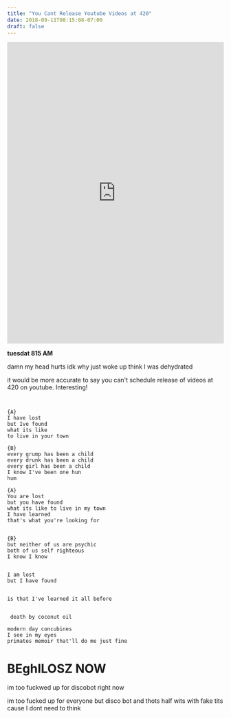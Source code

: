 ```yaml
---
title: "You Cant Release Youtube Videos at 420"
date: 2018-09-11T08:15:08-07:00
draft: false
---
```


<iframe width="100%" height="700" scrolling="no" frameborder="no" allow="autoplay" src="https://w.soundcloud.com/player/?url=https%3A//api.soundcloud.com/tracks/503374710%3Fsecret_token%3Ds-RosTn&color=%23222222&auto_play=false&hide_related=false&show_comments=true&show_user=true&show_reposts=false&show_teaser=true&visual=true"></iframe>

**tuesdat 815 AM**

damn my head hurts
idk why
just woke up
think I was dehydrated


it would be more accurate to say you can't schedule release of videos at 420 on youtube. Interesting!


```


{A}
I have lost
but Ive found
what its like
to live in your town

{B}
every grump has been a child
every drunk has been a child
every girl has been a child
I know I've been one hun
hum

{A}
You are lost
but you have found
what its like to live in my town
I have learned
that's what you're looking for


{B}
but neither of us are psychic
both of us self righteous
I know I know


I am lost
but I have found


is that I've learned it all before


 death by coconut oil

 ```




```
modern day concubines
I see in my eyes
primates memoir that'll do me just fine
```

# BEghILOSZ NOW



im too fuckwed up for discobot
right now

im too fucked up for everyone but disco bot
and thots
half wits with fake tits
cause I dont need to think
